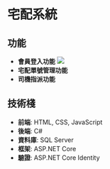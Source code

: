 # 宅配系統


## 功能

- **會員登入功能**
 ![]([https://github.com/james12390/jamesmvc/edit/master/實作照片/會員登入/登入畫面.png](https://github.com/james12390/jamesmvc/blob/master/Implementation_photos/Member_Login/login.png))
- **宅配單號管理功能**
- **司機指派功能**

## 技術棧

- **前端**: HTML, CSS, JavaScript
- **後端**: C#
- **資料庫**: SQL Server
- **框架**: ASP.NET Core
- **驗證**: ASP.NET Core Identity
